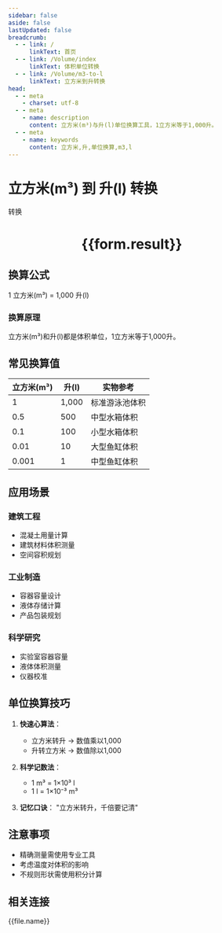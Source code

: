 ```yaml
---
sidebar: false
aside: false
lastUpdated: false
breadcrumb:
  - - link: /
      linkText: 首页
  - - link: /Volume/index
      linkText: 体积单位转换
  - - link: /Volume/m3-to-l
      linkText: 立方米到升转换
head:
  - - meta
    - charset: utf-8
  - - meta
    - name: description
      content: 立方米(m³)与升(l)单位换算工具，1立方米等于1,000升。
  - - meta
    - name: keywords
      content: 立方米,升,单位换算,m3,l
---
```


# 立方米(m³) 到 升(l) 转换

<script setup>
import { onMounted, reactive, inject ,ref  } from 'vue'
import { NButton,NForm ,NFormItem,NInput,NInputNumber,NSelect,NCard,useMessage ,NGrid ,NGi } from 'naive-ui'
import { defineClientComponent } from 'vitepress'
import { Volume } from '../../files';

const convert = inject('convert')
const formRef = ref(null);
const rules = {
  number:{
    required: true,
    type: 'number',
    trigger: "blur"
  }
}
const form = reactive({
  number:null,
  result:'',
  title:'立方米(m³)到升(l)换算'
})

const convertHandler = (e) => {
  e.preventDefault();
  formRef.value?.validate((errors)=>{
    if (!errors) {
      form.result = `${form.number} m³ = ${convert(form.number).from('m3').to('l')} l`
    }
  })
}
</script>

<n-form size="large" :model="form" ref='formRef' :rules="rules">
  <n-form-item label="数值" path="number">
    <n-input-number size="large" style="width:100%" :min="0" v-model:value="form.number" placeholder="请输入立方米数值" />
  </n-form-item>
  <n-form-item>
    <n-button type="primary" style="width:100%" @click="convertHandler">转换</n-button>
  </n-form-item>
</n-form>
<n-card embedded :bordered="false" hoverable>
  <div style="text-align:center">
    <h1>{{form.result}}</h1>
  </div>
</n-card>

## 换算公式
1 立方米(m³) = 1,000 升(l)

### 换算原理
立方米(m³)和升(l)都是体积单位，1立方米等于1,000升。

## 常见换算值
| 立方米(m³) | 升(l) | 实物参考                 |
|-----------|------|--------------------------|
| 1         | 1,000 | 标准游泳池体积            |
| 0.5       | 500 | 中型水箱体积              |
| 0.1       | 100 | 小型水箱体积              |
| 0.01      | 10 | 大型鱼缸体积              |
| 0.001     | 1 | 中型鱼缸体积              |

## 应用场景
### 建筑工程
- 混凝土用量计算
- 建筑材料体积测量
- 空间容积规划

### 工业制造
- 容器容量设计
- 液体存储计算
- 产品包装规划

### 科学研究
- 实验室容器容量
- 液体体积测量
- 仪器校准

## 单位换算技巧
1. **快速心算法**：
   - 立方米转升 → 数值乘以1,000
   - 升转立方米 → 数值除以1,000

2. **科学记数法**：
   - 1 m³ = 1×10³ l
   - 1 l = 1×10⁻³ m³

3. **记忆口诀**：
   "立方米转升，千倍要记清"

## 注意事项
- 精确测量需使用专业工具
- 考虑温度对体积的影响
- 不规则形状需使用积分计算

## 相关连接
<n-grid x-gap="12" :cols="4">
  <n-gi v-for="(file, index) in Volume" :key="index">
    <n-button
      text
      tag="a"
      :href="file.path"
      type="primary"
    >
      {{file.name}}
    </n-button>
  </n-gi>
</n-grid>